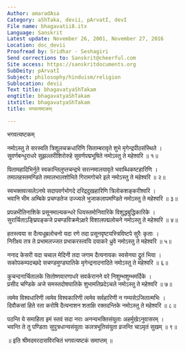```yaml
---
Author: amaradAsa
Category: aShTaka, devii, pArvatI, devI
File name: bhagavatii8.itx
Language: Sanskrit
Latest update: November 26, 2001, November 27, 2016
Location: doc_devii
Proofread by: Sridhar - Seshagiri
Send corrections to: Sanskrit@cheerful.com
Site access: https://sanskritdocuments.org
SubDeity: pArvatI
Subject: philosophy/hinduism/religion
Sublocation: devii
Text title: bhagavatyaShTakam
engtitle: bhagavatyaShTakam
itxtitle: bhagavatyaShTakam
title: भगवत्यष्टकम्

---
```

  
 भगवत्यष्टकम्   
  
नमोऽस्तु ते सरस्वति त्रिशूलचक्रधारिणि सिताम्बरावृते शुभे मृगेन्द्रपीठसंस्थिते ।  
सुवर्णबन्धुराधरे सुझल्लरीशिरोरुहे सुवर्णपद्मभूषिते नमोऽस्तु ते महेश्वरि ॥ १॥  
  
पितामहादिभिर्नुते स्वकान्तिलुप्तचन्द्रभे सरत्नमालयावृते भवाब्धिकष्टहारिणि ।  
तमालहस्तमण्डिते तमालभालशोभिते गिरामगोचरे इले नमोऽस्तु ते महेश्वरि ॥ २॥  
  
स्वभक्तवत्सलेऽनघे सदापवर्गभोगदे दरिद्रदुखहारिणि त्रिलोकशङ्करीश्वरि ।  
भवानि भीम अम्बिके प्रचण्डतेज उज्ज्वले भुजाकलापमण्डिते नमोऽस्तु ते महेश्वरि ॥ ३॥  
  
प्रपन्नभीतिनाशिके प्रसूनमाल्यकन्धरे धियस्तमोनिवारिके विशुद्धबुद्धिकारिके ।  
सुरार्चिताऽङ्घ्रिपङ्कजे प्रचण्डविक्रमेऽक्षरे विशालपद्मलोचने नमोऽस्तु ते महेश्वरि ॥ ४॥  
  
हतस्त्वया स दैत्यधूम्रलोचनो यदा रणे तदा प्रसूनवृष्टयस्त्रिविष्टपे सुरैः कृताः ।  
निरीक्ष्य तत्र ते प्रभामलज्जत प्रभाकरस्त्वयि दयाकरे ध्रुवे नमोऽस्तु ते महेश्वरि ॥ ५॥  
  
ननाद केसरी यदा चचाल मेदिनी तदा जगाम दैत्यनायकः स्वसेनया द्रुतं भिया ।  
सकोपकम्पदच्छदे सचण्डमुण्डघातिके मृगेन्द्रनादनादिते नमोऽस्तु ते महेश्वरि ॥ ६॥  
  
कुचन्दनार्चितालके सितोष्णवारणाधरे सवर्करानने वरे निशुम्भशुम्भमर्दिके ।  
प्रसीद चण्डिके अजे समस्तदोषघातिके शुभामतिप्रदेऽचले नमोऽस्तु ते महेश्वरि ॥ ७॥  
  
त्वमेव विश्वधारिणी त्वमेव विश्वकारिणी त्वमेव सर्वहारिणी न गम्यसेऽजितात्मभिः ।  
दिवौकसां हिते रता करोषि दैत्यनाशन शताक्षि रक्तदन्तिके नमोऽस्तु ते महेश्वरि ॥ ८॥  
  
पठन्ति ये समाहिता इमं स्तवं सदा नराः अनन्यभक्तिसंयुताः अहर्मुखेऽनुवासरम् ।  
भवन्ति ते तु पण्डिताः सुपुत्रधान्यसंयुताः कलत्रभूतिसंयुता व्रजन्ति चाऽमृतं सुखम् ॥ ९॥  
  
॥ इति श्रीमदमरदासविरचितं भगवत्यष्टकं समाप्तम् ॥  
  
  
  
